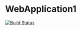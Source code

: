 # WebApplication1
[![Build Status](https://dev.azure.com/anitadhamanenew/FirstProject/_apis/build/status%2Fanitadha.WebApplication1?branchName=master)](https://dev.azure.com/anitadhamanenew/FirstProject/_build/latest?definitionId=2&branchName=master)
